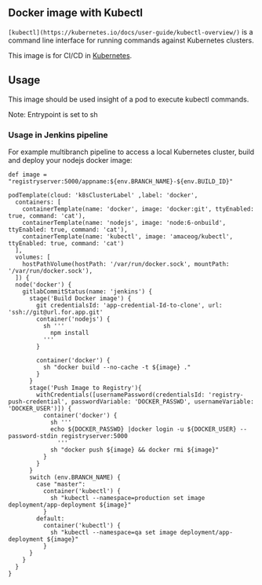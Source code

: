 ## Docker image with Kubectl
`[kubectl](https://kubernetes.io/docs/user-guide/kubectl-overview/)` is a command line interface for running commands against Kubernetes clusters. 

This image is for CI/CD in [Kubernetes](https://kubernetes.io/).

## Usage
This image should be used insight of a pod to execute kubectl commands.

Note: Entrypoint is set to sh

### Usage in Jenkins pipeline

For example multibranch pipeline to access a local Kubernetes cluster, build and deploy your nodejs docker image:

``` [groovy]
def image = "registryserver:5000/appname:${env.BRANCH_NAME}-${env.BUILD_ID}"

podTemplate(cloud: 'k8sClusterLabel' ,label: 'docker',
  containers: [
    containerTemplate(name: 'docker', image: 'docker:git', ttyEnabled: true, command: 'cat'),
    containerTemplate(name: 'nodejs', image: 'node:6-onbuild', ttyEnabled: true, command: 'cat'),
    containerTemplate(name: 'kubectl', image: 'amaceog/kubectl', ttyEnabled: true, command: 'cat')
  ],
  volumes: [
    hostPathVolume(hostPath: '/var/run/docker.sock', mountPath: '/var/run/docker.sock'),
  ]) {
  node('docker') {
    gitlabCommitStatus(name: 'jenkins') {
      stage('Build Docker image') {
        git credentialsId: 'app-credential-Id-to-clone', url: 'ssh://git@url.for.app.git'
        container('nodejs') {
          sh '''
            npm install
          '''
        }

        container('docker') { 
          sh "docker build --no-cache -t ${image} ."
        }
      }
      stage('Push Image to Registry'){
        withCredentials([usernamePassword(credentialsId: 'registry-push-credential', passwordVariable: 'DOCKER_PASSWD', usernameVariable: 'DOCKER_USER')]) {
          container('docker') {
            sh '''
            echo ${DOCKER_PASSWD} |docker login -u ${DOCKER_USER} --password-stdin registryserver:5000
              '''
            sh "docker push ${image} && docker rmi ${image}"    
          }
        }
      }
      switch (env.BRANCH_NAME) {
        case "master":
          container('kubectl') {
            sh "kubectl --namespace=production set image deployment/app-deployment ${image}"
          }
        default:
          container('kubectl') {
            sh "kubectl --namespace=qa set image deployment/app-deployment ${image}"
          }
      }
    }
  }
}
```
